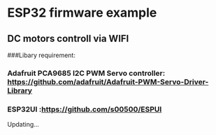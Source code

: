 # ESP32 firmware example
## DC motors controll via WIFI
###Libary requirement: 
### Adafruit PCA9685 I2C PWM Servo controller: https://github.com/adafruit/Adafruit-PWM-Servo-Driver-Library
### ESP32UI :https://github.com/s00500/ESPUI
Updating...
